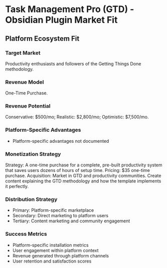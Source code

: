 # Task Management Pro (GTD) - Obsidian Plugin Market Fit

## Platform Ecosystem Fit

### Target Market
Productivity enthusiasts and followers of the Getting Things Done methodology.

### Revenue Model
One-Time Purchase.

### Revenue Potential
Conservative: $500/mo; Realistic: $2,800/mo; Optimistic: $7,500/mo.

### Platform-Specific Advantages
- Platform-specific advantages not documented

### Monetization Strategy
Strategy: A one-time purchase for a complete, pre-built productivity system that saves users dozens of hours of setup time. Pricing: $35 one-time purchase. Acquisition: Market in GTD and productivity communities. Create content explaining the GTD methodology and how the template implements it perfectly.

### Distribution Strategy
- Primary: Platform-specific marketplace
- Secondary: Direct marketing to platform users
- Tertiary: Content marketing and community engagement

### Success Metrics
- Platform-specific installation metrics
- User engagement within platform context
- Revenue generated through platform channels
- User retention and satisfaction scores
